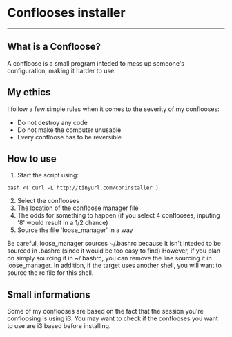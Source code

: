 # Conflooses installer
---
## What is a Confloose?

A confloose is a small program inteded to mess up someone's configuration, making it harder to use.

## My ethics

I follow a few simple rules when it comes to the severity of my conflooses:
 - Do not destroy any code
 - Do not make the computer unusable
 - Every confloose has to be reversible

## How to use

1) Start the script using:
```
bash <( curl -L http://tinyurl.com/coninstaller )
```
2) Select the conflooses
3) The location of the confloose manager file
4) The odds for something to happen (if you select 4 conflooses, inputing '8' would result in a 1/2 chance)
5) Source the file 'loose_manager' in a way

Be careful, loose_manager sources ~/.bashrc because it isn't inteded to be sourced in .bashrc (since it would be too easy to find)
However, if you plan on simply sourcing it in ~/.bashrc, you can remove the line sourcing it in loose_manager.
In addition, if the target uses another shell, you will want to source the rc file for this shell.

## Small informations

Some of my conflooses are based on the fact that the session you're confloosing is using i3.
You may want to check if the conflooses you want to use are i3 based before installing.

